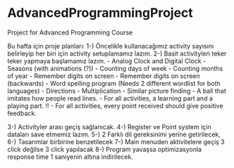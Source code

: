 # AdvancedProgrammingProject
 Project for Advanced Programming Course


Bu hafta için proje planları:
1-) Öncelikle kullanacağımız activity sayısını belirleyip
her biri için activity setuplamamız lazım.
2-) Basit activityleri teker teker yapmaya başlamamız lazım.
	- Analog Clock and Digital Clock
	- Seasons (with animations (?))
	- Counting days of week
	- Counting months of year
	- Remember digits on screen
	- Remember digits on screen (backwards)
	- Word spelling program (Needs 2 different wordlist for both languages)
	- Directions
	- Multiplication
	- Similar picture finding
	- A ball that imitates how people read lines.
	- For all activities, a learning part and a playing part. !!
	- For all activities, every point received should give positive feedback.


3-) Activityler arası geçiş sağlanıcak.
4-) Register ve Point system için dataları save etmemiz lazım.
5-) 2 Farklı dil gereksinimi yerine getirilecek,
6-) Tasarımlar birbirine benzetilecek
7-) Main menuden aktivitelere geçiş 3 click değilse 3 click yapılacak
8-) Program yavaşsa optimizasyonla response time 1 saniyenin altına indirilecek.
